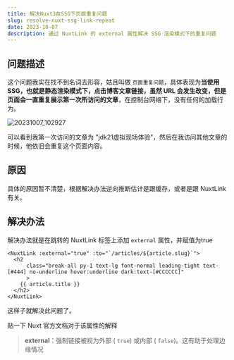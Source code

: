```yaml
---
title: 解决Nuxt3在SSG下页面重复问题
slug: resolve-nuxt-ssg-link-repeat
date: 2023-10-07
description: 通过 NuxtLink 的 external 属性解决 SSG 渲染模式下的重复问题
---
```




## 问题描述

这个问题我实在找不到名词去形容，姑且叫做 `页面重复问题`，具体表现为**当使用SSG，也就是静态渲染模式下，点击博客文章链接，虽然 URL 会发生改变，但是页面会一直重复展示第一次所访问的文章**，在控制台网络下，没有任何的加载行为。

![20231007_102927](https://alickx-1300061766.cos.ap-guangzhou.myqcloud.com/img/20231007_102927.gif)

可以看到我第一次访问的文章为 "jdk21虚拟现场体验"，然后在我访问其他文章的时候，他依旧会重复这个页面内容。



## 原因

具体的原因暂不清楚，根据解决办法逆向推断估计是跟缓存，或者是跟 NuxtLink 有关。



## 解决办法

解决办法就是在跳转的 NuxtLink 标签上添加 `external` 属性，并赋值为true

```vue
<NuxtLink :external="true" :to="`/articles/${article.slug}`">
  <h2
      class="break-all py-1 text-lg font-normal leading-tight text-[#444] no-underline hover:underline dark:text-[#CCCCCC]"
      >
    {{ article.title }}
  </h2>
</NuxtLink>
```

这样子就解决此问题了。

贴一下 Nuxt 官方文档对于该属性的解释

> **external**：强制链接被视为外部 ( `true`) 或内部 ( `false`)。这有助于处理边缘情况
